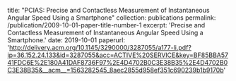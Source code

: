 title: "PCIAS: Precise and Contactless Measurement of Instantaneous
Angular Speed Using a Smartphone"
collection: publications
permalink: /publication/2009-10-01-paper-title-number-1
excerpt: 'Precise and Contactless Measurement of Instantaneous Angular Speed Using a Smartphone.'
date: 2019-10-01
paperurl: 'http://delivery.acm.org/10.1145/3290000/3287055/a177-li.pdf?ip=36.152.24.133&id=3287055&acc=ACTIVE%20SERVICE&key=BF85BBA5741FDC6E%2E180A41DAF8736F97%2E4D4702B0C3E38B35%2E4D4702B0C3E38B35&__acm__=1563282545_8aec2855d958ef351c690239b1b9170b'
